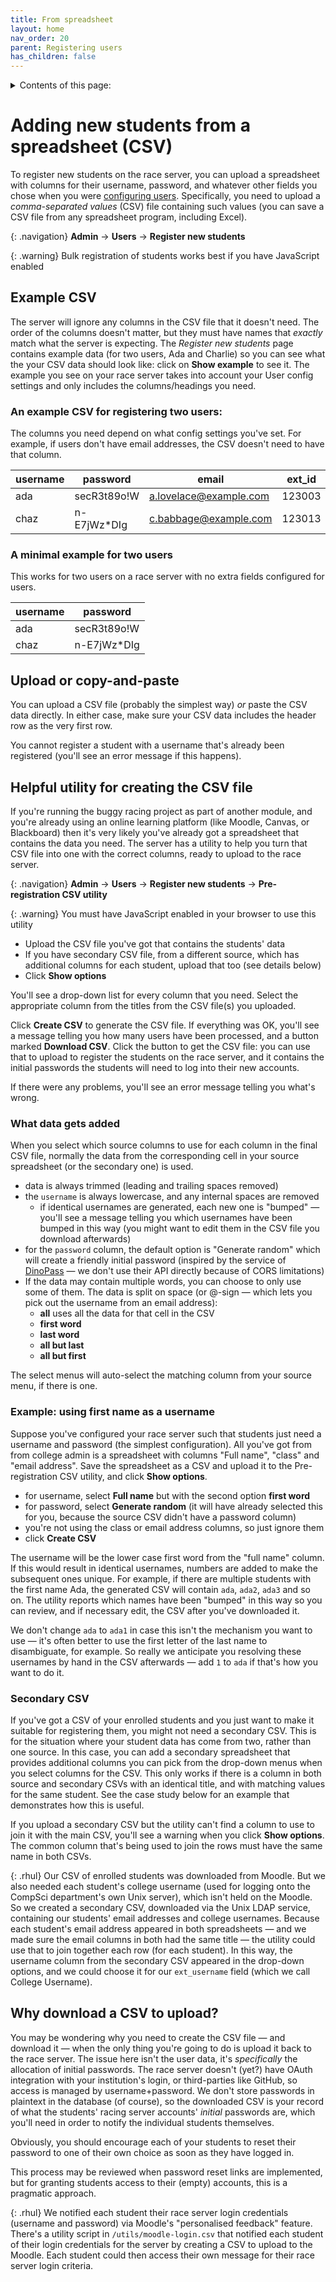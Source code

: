 ```yaml
---
title: From spreadsheet
layout: home
nav_order: 20
parent: Registering users
has_children: false
---
```


<details close markdown="block">
  <summary>
    Contents of this page:
  </summary>
  {: .text-delta }
- TOC
{:toc}
</details>

# Adding new students from a spreadsheet (CSV)

To register new students on the race server, you can upload a spreadsheet with
columns for their username, password, and whatever other fields you chose when
you were [configuring users](../customising/users). Specifically, you need to
upload a _comma-separated values_ (CSV) file containing such values (you can
save a CSV file from any spreadsheet program, including Excel).

{: .navigation}
**Admin** → **Users** → **Register new students**

{: .warning}
Bulk registration of students works best if you have JavaScript enabled


## Example CSV

The server will ignore any columns in the CSV file that it doesn't need. The
order of the columns doesn't matter, but they must have names that _exactly_
match what the server is expecting. The _Register new students_ page contains
example data (for two users, Ada and Charlie) so you can see what the your CSV
data should look like: click on **Show example** to see it. The example you
see on your race server takes into account your User config settings and only
includes the columns/headings you need.


### An example CSV for registering two users:

The columns you need depend on what config settings you've set. For example, if
users don't have email addresses, the CSV doesn't need to have that column.

| username | password    | email                  | ext_id | ext_username | first_name | last_name |
|----------|-------------|------------------------|--------|--------------|------------|-----------|
| ada      | secR3t89o!W | a.lovelace@example.com | 123003 | al003        | Ada        | Lovelace  |
| chaz     | n-E7jWz*DIg | c.babbage@example.com  | 123013 | cb002        | Charles    | Babbage   |



### A minimal example for two users

This works for two users on a race server with no extra fields configured for
users.

| username | password    |
|----------|-------------|
| ada      | secR3t89o!W |
| chaz     | n-E7jWz*DIg |


## Upload or copy-and-paste


You can upload a CSV file (probably the simplest way) _or_ paste the CSV data
directly. In either case, make sure your CSV data includes the header row as the
very first row.

You cannot register a student with a username that's already been registered
(you'll see an error message if this happens).


## Helpful utility for creating the CSV file

If you're running the buggy racing project as part of another module, and you're
already using an online learning platform (like Moodle, Canvas, or Blackboard)
then it's very likely you've already got a spreadsheet that contains the data
you need. The server has a utility to help you turn that CSV file into one with
the correct columns, ready to upload to the race server.

{: .navigation}
**Admin** → **Users** → **Register new students** → **Pre-registration CSV utility**

{: .warning}
You must have JavaScript enabled in your browser to use this utility

* Upload the CSV file you've got that contains the students' data
* If you have secondary CSV file, from a different source, which has additional
  columns for each student, upload that too (see details below)
* Click **Show options**

You'll see a drop-down list for every column that you need. Select the
appropriate column from the titles from the CSV file(s) you uploaded.

Click **Create CSV** to generate the CSV file. If everything was OK, you'll see
a message telling you how many users have been processed, and a button marked
**Download CSV**. Click the button to get the CSV file: you can use that to
upload to register the students on the race server, and it contains the initial
passwords the students will need to log into their new accounts.

If there were any problems, you'll see an error message telling you what's
wrong.

### What data gets added

When you select which source columns to use for each column in the final CSV
file, normally the data from the corresponding cell in your source spreadsheet
(or the secondary one) is used.

* data is always trimmed (leading and trailing spaces removed)
* the `username` is always lowercase, and any internal spaces are removed
  * if identical usernames are generated, each new one is "bumped" — you'll see
    a message telling you which usernames have been bumped in this way (you
    might want to edit them in the CSV file you download afterwards)
* for the `password` column, the default option is "Generate random" which will
  create a friendly initial password (inspired by the service of
  [DinoPass](https://www.dinopass.com) — we don't use their API directly
  because of CORS limitations)
* If the data may contain multiple words, you can choose to only use some of
  them. The data is split on space (or @-sign — which lets you pick out the
  username from an email address):
  * **all** uses all the data for that cell in the CSV
  * **first word**
  * **last word**
  * **all but last**
  * **all but first**

The select menus will auto-select the matching column from your source menu, if
there is one.


### Example: using first name as a username

Suppose you've configured your race server such that students just need a
username and password (the simplest configuration). All you've got from from
college admin is a spreadsheet with columns "Full name", "class" and "email
address". Save the spreadsheet as a CSV and upload it to the Pre-registration
CSV utility, and click **Show options**.

* for username, select **Full name** but with the second option **first word**
* for password, select **Generate random** (it will have already selected this
  for you, because the source CSV didn't have a password column)
* you're not using the class or email address columns, so just ignore them
* click **Create CSV**

The username will be the lower case first word from the "full name" column. If
this would result in identical usernames, numbers are added to make the
subsequent ones unique. For example, if there are multiple students with the
first name Ada, the generated CSV will contain `ada`, `ada2`, `ada3` and so on.
The utility reports which names have been "bumped" in this way so you can
review, and if necessary edit, the CSV after you've downloaded it.

We don't change `ada` to `ada1` in case this isn't the mechanism you want to
use — it's often better to use the first letter of the last name to disambiguate,
for example. So really we anticipate you resolving these usernames by hand in
the CSV afterwards — add `1` to `ada` if that's how you want to do it.

### Secondary CSV

If you've got a CSV of your enrolled students and you just want to make it
suitable for registering them, you might not need a secondary CSV. This is for
the situation where your student data has come from two, rather than one
source. In this case, you can add a secondary spreadsheet that provides
additional columns you can pick from the drop-down menus when you select
columns for the CSV. This only works if there is a column in both source and
secondary CSVs with an identical title, and with matching values for the same
student. See the case study below for an example that demonstrates how this is
useful.

If you upload a secondary CSV but the utility can't find a column to use to
join it with the main CSV, you'll see a warning when you click **Show options**.
The common column that's being used to join the rows must have the same name in
both CSVs.

{: .rhul}
Our CSV of enrolled students was downloaded from Moodle. But we also needed
each student's college username (used for logging onto the CompSci department's
own Unix server), which isn't held on the Moodle. So we created a secondary
CSV, downloaded via the Unix LDAP service, containing our students' email
addresses and college usernames. Because each student's email address appeared
in both spreadsheets — and we made sure the email columns in both had the same
title — the utility could use that to join together each row (for each
student). In this way, the username column from the secondary CSV appeared in
the drop-down options, and we could choose it for our `ext_username` field
(which we call College Username).


## Why download a CSV to upload?

You may be wondering why you need to create the CSV file — and download it —
when the only thing you're going to do is upload it back to the race server.
The issue here isn't the user data, it's _specifically_ the allocation of
initial passwords. The race server doesn't (yet?) have OAuth integration with
your institution's login, or third-parties like GitHub, so access is managed by
username+password. We don't store passwords in plaintext in the database (of
course), so the downloaded CSV is your record of what the students' racing
server accounts' _initial_ passwords are, which you'll need in order to notify
the individual students themselves.

Obviously, you should encourage each of your students to reset their password
to one of their own choice as soon as they have logged in.

This process may be reviewed when password reset links are implemented, but
for granting students access to their (empty) accounts, this is a pragmatic
approach.

{: .rhul}
We notified each student their race server login credentials (username and
password) via Moodle's "personalised feedback" feature. There's a utility
script in `/utils/moodle-login.csv` that notified each student of their login
credentials for the server by creating a CSV to upload to the Moodle. Each
student could then access their own message for their race server login
criteria.


 



